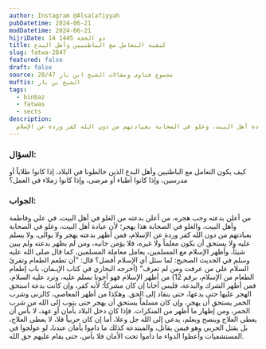 ```yaml
---
author: Instagram @Alsalafiyyah
pubDatetime: 2024-06-21
modDatetime: 2024-06-21
hijriDate: 14 ذو الحجة 1445
title: كيفية التعامل مع الباطنيين وأهل البدع
slug: fatwa-2847
featured: false
draft: false
source: مجموع فتاوى ومقالات الشيخ ابن باز 28/47
muftis: الشيخ بن باز
tags:
  - binbaz
  - fatwas
  - sects
description:
  من أعلن بدعته وجب هجره، من أعلن بدعته من الغلو في أهل البيت، في علي وفاطمة وأهل البيت، والغلو في الصحابة هذا يهجر؛ لأن عبادة أهل البيت، وغلو في الصحابة بعبادتهم من دون الله كفر وردة عن الإسلام
---
```


### السؤال:
كيف يكون التعامل مع الباطنيين وأهل البدع الذين خالطونا في البلاد، إذا كانوا طلاباً أو مدرسين، وإذا كانوا أطباء أو مرضى، وإذا كانوا زملاء في العمل؟

### الجواب:
من أعلن بدعته وجب هجره، من أعلن بدعته من الغلو في أهل البيت، في علي وفاطمة وأهل البيت، والغلو في الصحابة هذا يهجر؛ لأن عبادة أهل البيت، وغلو في الصحابة بعبادتهم من دون الله كفر وردة عن الإسلام، فمن أظهر بدعته يهجر ولا يوالى، ولا يسلم عليه ولا يستحق أن يكون معلماً ولا غيره، فلا يؤمن جانبه، ومن لم يظهر بدعته ولم يبين شيئاً، وأظهر الإسلام مع المسلمين، يعامل معاملة المسلمين، كما قال صلى الله عليه وسلم في الحديث الصحيح: لما سئل أي الإسلام أفضل؟ قال: "أن تطعم الطعام وتقرئ السلام على من عرفت ومن لم تعرف" (أخرجه البخاري في كتاب الإيـمان، باب إطعام الطعام من الإسلام، برقم 12) من أظهر الإسلام فهو أخونا نسلم عليه، ونرد عليه السلام، فمن أظهر الشرك والبدعة، فليس أخانا إن كان مشركاً؛ لأنه كفر، وإن كانت بدعة استحق الهجر عليها حتى يدعها، حتى ينقاد إلى الحق. وهكذا من أظهر المعاصي، كالزنى وشرب الخمر يستحق أن يهجر، وإن كان مسلماً يستحق أن يهجر حتى يتوب إلى الله من شرب الخمر، ومن إظهار ما أظهر من المنكرات. فإذا كان دخل البلاد بأمان أو عهد، لا بأس أن يعطى العلاج وينصح ويعلم، يدعى إلى الله جل وعلا، أما إن كان حربياً فلا، لا يعطى العلاج، بل يقتل الحربي وهو فيمن يقاتل، والمبتدعة كذلك ما داموا بأمان عندنا، لو عولجوا في المستشفيات وأعطوا الدواء ما داموا تحت الأمان فلا بأس، حتى يقام عليهم حق الله. 
